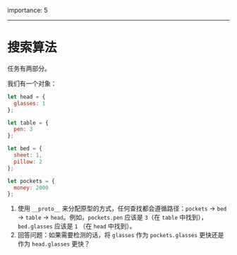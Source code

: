 importance: 5

---

# 搜索算法

任务有两部分。

我们有一个对象：

```js
let head = {
  glasses: 1
};

let table = {
  pen: 3
};

let bed = {
  sheet: 1,
  pillow: 2
};

let pockets = {
  money: 2000
};
```

1. 使用 `__proto__` 来分配原型的方式，任何查找都会遵循路径：`pockets` -> `bed` -> `table` -> `head`。例如，`pockets.pen` 应该是 `3`（在 `table` 中找到）， `bed.glasses` 应该是 `1` （在 `head` 中找到）。
2. 回答问题：如果需要检测的话，将 `glasses` 作为 `pockets.glasses` 更快还是作为 `head.glasses` 更快？
